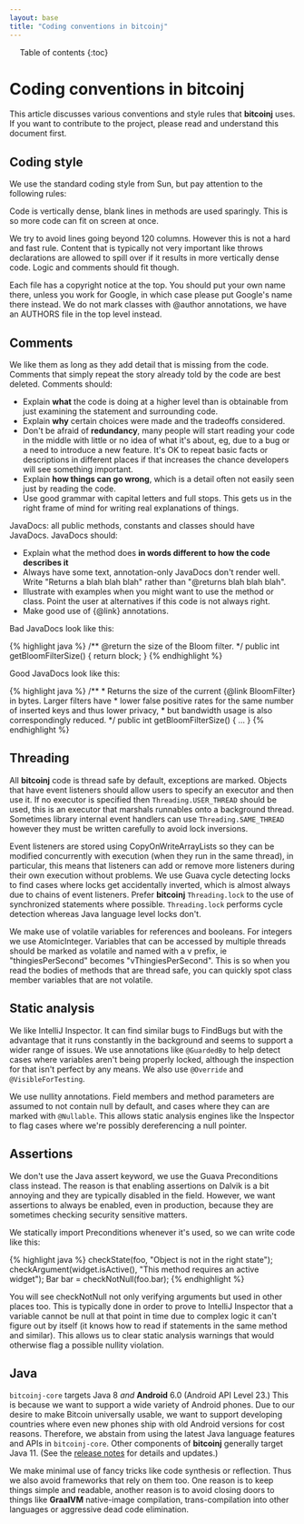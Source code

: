 ```yaml
---
layout: base
title: "Coding conventions in bitcoinj"
---
```


<div markdown="1" id="toc" class="toc"><div markdown="1">

* Table of contents
{:toc}

</div></div>

<div markdown="1" class="toccontent">

# Coding conventions in bitcoinj

This article discusses various conventions and style rules that **bitcoinj** uses. If you want to contribute to the project, please read and understand this document first.

## Coding style

We use the standard coding style from Sun, but pay attention to the following rules:

Code is vertically dense, blank lines in methods are used sparingly. This is so more code can fit on screen at once.

We try to avoid lines going beyond 120 columns. However this is not a hard and fast rule. Content that is typically not very important like throws declarations are allowed to spill over if it results in more vertically dense code. Logic and comments should fit though.

Each file has a copyright notice at the top. You should put your own name there, unless you work for Google, in which case please put Google's name there instead. We do not mark classes with @author annotations, we have an AUTHORS file in the top level instead.

## Comments

We like them as long as they add detail that is missing from the code. Comments that simply repeat the story already told by the code are best deleted. Comments should:

* Explain **what** the code is doing at a higher level than is obtainable from just examining the statement and surrounding code.
* Explain **why** certain choices were made and the tradeoffs considered.
* Don't be afraid of **redundancy**, many people will start reading your code in the middle with little or no idea of what it's about, eg, due to a bug or a need to introduce a new feature. It's OK to repeat basic facts or descriptions in different places if that increases the chance developers will see something important.
* Explain **how things can go wrong**, which is a detail often not easily seen just by reading the code.
* Use good grammar with capital letters and full stops. This gets us in the right frame of mind for writing real explanations of things.

JavaDocs: all public methods, constants and classes should have JavaDocs. JavaDocs should:

* Explain what the method does **in words different to how the code describes it**
* Always have some text, annotation-only JavaDocs don't render well. Write "Returns a blah blah blah" rather than "@returns blah blah blah".
* Illustrate with examples when you might want to use the method or class. Point the user at alternatives if this code is not always right.
* Make good use of {@link} annotations.

Bad JavaDocs look like this:

{% highlight java %}
   /** @return the size of the Bloom filter. */
   public int getBloomFilterSize() {
       return block;
   }
{% endhighlight %}

Good JavaDocs look like this:

{% highlight java %}
   /**
    * Returns the size of the current {@link BloomFilter} in bytes. Larger filters have 
    * lower false positive rates for the same number of inserted keys and thus lower privacy, 
    * but bandwidth usage is also correspondingly reduced.
    */
   public int getBloomFilterSize() { ... }
{% endhighlight %}

## Threading

All **bitcoinj** code is thread safe by default, exceptions are marked. Objects that have event listeners should allow users to specify an executor and then use it. If no executor is specified then `Threading.USER_THREAD` should be used, this is an executor that marshals runnables onto a background thread. Sometimes library internal event handlers can use `Threading.SAME_THREAD` however they must be written carefully to avoid lock inversions.

Event listeners are stored using CopyOnWriteArrayLists so they can be modified concurrently with execution (when they run in the same thread), in particular, this means that listeners can add or remove more listeners during their own execution without problems. We use Guava cycle detecting locks to find cases where locks get accidentally inverted, which is almost always due to chains of event listeners. Prefer **bitcoinj** `Threading.lock` to the use of synchronized statements where possible. `Threading.lock` performs cycle detection whereas Java language level locks don't.

We make use of volatile variables for references and booleans. For integers we use AtomicInteger. Variables that can be accessed by multiple threads should be marked as volatile and named with a v prefix, ie "thingiesPerSecond" becomes "vThingiesPerSecond". This is so when you read the bodies of methods that are thread safe, you can quickly spot class member variables that are not volatile.

## Static analysis

We like IntelliJ Inspector. It can find similar bugs to FindBugs but with the advantage that it runs constantly in the background and seems to support a wider range of issues. We use annotations like `@GuardedBy` to help detect cases where variables aren't being properly locked, although the inspection for that isn't perfect by any means. We also use `@Override` and `@VisibleForTesting`.

We use nullity annotations. Field members and method parameters are assumed to not contain null by default, and cases where they can are marked with `@Nullable`. This allows static analysis engines like the Inspector to flag cases where we're possibly dereferencing a null pointer.

## Assertions

We don't use the Java assert keyword, we use the Guava Preconditions class instead. The reason is that enabling assertions on Dalvik is a bit annoying and they are typically disabled in the field. However, we want assertions to always be enabled, even in production, because they are sometimes checking security sensitive matters.

We statically import Preconditions whenever it's used, so we can write code like this:

{% highlight java %}
checkState(foo, "Object is not in the right state");
checkArgument(widget.isActive(), "This method requires an active widget");
Bar bar = checkNotNull(foo.bar);
{% endhighlight %}

You will see checkNotNull not only verifying arguments but used in other places too. This is typically done in order to prove to IntelliJ Inspector that a variable cannot be null at that point in time due to complex logic it can't figure out by itself (it knows how to read if statements in the same method and similar). This allows us to clear static analysis warnings that would otherwise flag a possible nullity violation.

## Java

`bitcoinj-core` targets Java 8 *and* **Android** 6.0 (Android API Level 23.) This is because we want to support a wide variety of Android phones. Due to our desire to make Bitcoin universally usable, we want to support developing countries where even new phones ship with old Android versions for cost reasons. Therefore, we abstain from using the latest Java language features and APIs in `bitcoinj-core`. Other components of **bitcoinj** generally target Java 11. (See the [release notes](https://bitcoinj.org/release-notes) for details and updates.)

We make minimal use of fancy tricks like code synthesis or reflection. Thus we also avoid frameworks that rely on them too. One reason is to keep things simple and readable, another reason is to avoid closing doors to things like **GraalVM** native-image compilation, trans-compilation into other languages or aggressive dead code elimination.

</div>
